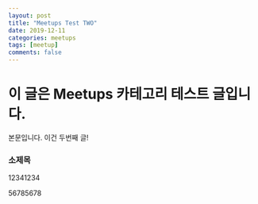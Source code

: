 ```yaml
---
layout: post
title: "Meetups Test TWO"
date: 2019-12-11
categories: meetups
tags: [meetup]
comments: false
---
```



# 이 글은 Meetups 카테고리 테스트 글입니다.

본문입니다. 이건 두번째 글!

### 소제목 

12341234

56785678